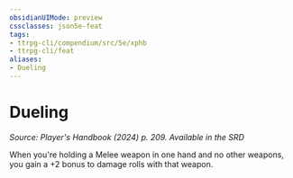 ```yaml
---
obsidianUIMode: preview
cssclasses: json5e-feat
tags:
- ttrpg-cli/compendium/src/5e/xphb
- ttrpg-cli/feat
aliases:
- Dueling
---
```

# Dueling
*Source: Player's Handbook (2024) p. 209. Available in the <span title='Systems Reference Document (5.2)'>SRD</span>*  

When you're holding a Melee weapon in one hand and no other weapons, you gain a +2 bonus to damage rolls with that weapon.